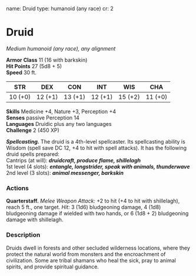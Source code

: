 name: Druid type: humanoid (any race) cr: 2

# Druid
_Medium humanoid (any race), any alignment_

**Armor Class** 11 (16 with barkskin)    
**Hit Points** 27 (5d8 + 5)    
**Speed** 30 ft.

| STR     | DEX     | CON     | INT     | WIS     | CHA     |
| ------- | ------- | ------- | ------- | ------- | ------- |
| 10 (+0) | 12 (+1) | 13 (+1) | 12 (+1) | 15 (+2) | 11 (+0) |

**Skills** Medicine +4, Nature +3, Perception +4    
**Senses** passive Perception 14    
**Languages** Druidic plus any two languages    
**Challenge** 2 (450 XP)

***Spellcasting.*** The druid is a 4th-level spellcaster. Its spellcasting ability is Wisdom (spell save DC 12, +4 to hit with spell attacks). It has the following druid spells prepared:    
Cantrips (at will): **_druidcraft, produce flame, shillelagh_**    
1st level (4 slots): **_entangle, longstrider, speak with animals, thunderwave_**    
2nd level (3 slots): **_animal messenger, barkskin_**

### Actions
**Quarterstaff.** _Melee Weapon Attack:_ +2 to hit (+4 to hit with shillelagh), reach 5 ft., one target. _Hit:_ 3 (1d6) bludgeoning damage, 4 (1d8) bludgeoning damage if wielded with two hands, or 6 (1d8 + 2) bludgeoning damage with shillelagh.

### Description
Druids dwell in forests and other secluded wilderness locations, where they protect the natural world from monsters and the encroachment of civilization. Some are tribal shamans who heal the sick, pray to animal spirits, and provide spiritual guidance. 

